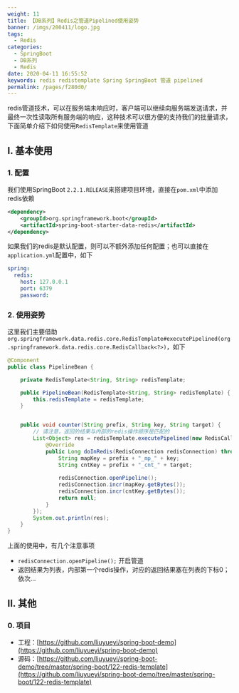 ```yaml
---
weight: 11
title: 【DB系列】Redis之管道Pipelined使用姿势
banner: /imgs/200411/logo.jpg
tags: 
  - Redis
categories: 
  - SpringBoot
  - DB系列
  - Redis
date: 2020-04-11 16:55:52
keywords: redis redistemplate Spring SpringBoot 管道 pipelined
permalink: /pages/f280d0/
---
```


redis管道技术，可以在服务端未响应时，客户端可以继续向服务端发送请求，并最终一次性读取所有服务端的响应，这种技术可以很方便的支持我们的批量请求，下面简单介绍下如何使用`RedisTemplate`来使用管道

<!-- more -->

## I. 基本使用

### 1. 配置

我们使用SpringBoot `2.2.1.RELEASE`来搭建项目环境，直接在`pom.xml`中添加redis依赖

```xml
<dependency>
    <groupId>org.springframework.boot</groupId>
    <artifactId>spring-boot-starter-data-redis</artifactId>
</dependency>
```

如果我们的redis是默认配置，则可以不额外添加任何配置；也可以直接在`application.yml`配置中，如下

```yml
spring:
  redis:
    host: 127.0.0.1
    port: 6379
    password:
```

### 2. 使用姿势

这里我们主要借助`org.springframework.data.redis.core.RedisTemplate#executePipelined(org.springframework.data.redis.core.RedisCallback<?>)`，如下

```java
@Component
public class PipelineBean {

    private RedisTemplate<String, String> redisTemplate;

    public PipelineBean(RedisTemplate<String, String> redisTemplate) {
        this.redisTemplate = redisTemplate;
    }


    public void counter(String prefix, String key, String target) {
        // 请注意，返回的结果与内部的redis操作顺序是匹配的
        List<Object> res = redisTemplate.executePipelined(new RedisCallback<Long>() {
            @Override
            public Long doInRedis(RedisConnection redisConnection) throws DataAccessException {
                String mapKey = prefix + "_mp_" + key;
                String cntKey = prefix + "_cnt_" + target;
    
                redisConnection.openPipeline();
                redisConnection.incr(mapKey.getBytes());
                redisConnection.incr(cntKey.getBytes());
                return null;
            }
        });
        System.out.println(res);
    }
}
```

上面的使用中，有几个注意事项

- `redisConnection.openPipeline();` 开启管道
- 返回结果为列表，内部第一个redis操作，对应的返回结果塞在列表的下标0；依次...

## II. 其他

### 0. 项目

- 工程：[https://github.com/liuyueyi/spring-boot-demo](https://github.com/liuyueyi/spring-boot-demo)
- 源码：[https://github.com/liuyueyi/spring-boot-demo/tree/master/spring-boot/122-redis-template](https://github.com/liuyueyi/spring-boot-demo/tree/master/spring-boot/122-redis-template)

